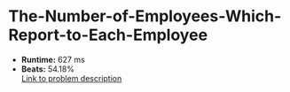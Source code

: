 # The-Number-of-Employees-Which-Report-to-Each-Employee
- **Runtime:** 627 ms
- **Beats:** 54.18%<br>
[Link to problem description](https://leetcode.com/problems/the-number-of-employees-which-report-to-each-employee/description/?envType=study-plan-v2&envId=top-sql-50)

